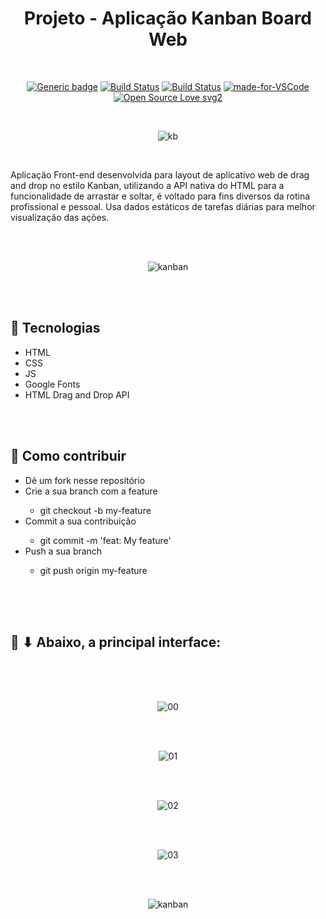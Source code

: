 <div align="center"> 

# Projeto - Aplicação Kanban Board Web

</div>

<br>

<div align="center">

[![Generic badge](https://img.shields.io/badge/Made%20by-Renan%20Borba-purple.svg)](https://shields.io/) [![Build Status](https://img.shields.io/github/stars/RenanBorba/kanban-board.svg)](https://github.com/RenanBorba/kanban-board) [![Build Status](https://img.shields.io/github/forks/RenanBorba/kanban-board.svg)](https://github.com/RenanBorba/kanban-board) [![made-for-VSCode](https://img.shields.io/badge/Made%20for-VSCode-1f425f.svg)](https://code.visualstudio.com/) [![Open Source Love svg2](https://badges.frapsoft.com/os/v2/open-source.svg?v=103)](https://github.com/ellerbrock/open-source-badges/)

<br>

![kb](https://github.com/RenanBorba/react-native-ifood/assets/48495838/39309b20-8bbb-40a5-a278-ab8dd169d2fd)

</div>

<br>

Aplicação Front-end desenvolvida para layout de aplicativo web de drag and drop no estilo Kanban, utilizando a API nativa do HTML para a funcionalidade de arrastar e soltar, é voltado para fins diversos da rotina profissional e pessoal. Usa dados estáticos de tarefas diárias para melhor visualização das ações.

<br><br>

<div align="center">

![kanban](https://user-images.githubusercontent.com/48495838/85173413-96c3ea00-b249-11ea-9241-c320119e2f02.png)

</div>

<br><br>

## :rocket: Tecnologias
<ul>
  <li>HTML</li>
  <li>CSS</li>
  <li>JS</li>
  <li>Google Fonts</li>
  <li>HTML Drag and Drop API</li>
</ul>

<br><br>

## :punch: Como contribuir
<ul>
  <li>Dê um fork nesse repositório</li>
  <li>Crie a sua branch com a feature</li>
    <ul>
      <li>git checkout -b my-feature</li>
    </ul>
  <li>Commit a sua contribuição</li>
    <ul>
      <li>git commit -m 'feat: My feature'</li>
    </ul>
  <li>Push a sua branch</li>
    <ul>
      <li>git push origin my-feature</li>
    </ul>
</ul>
<br><br>
<br>

## :mega: ⬇ Abaixo, a principal interface:

<br><br><br>

<div align="center">

![00](https://user-images.githubusercontent.com/48495838/85172514-a04c5280-b247-11ea-9474-b45fbad046ef.png)

<br><br>

![01](https://user-images.githubusercontent.com/48495838/85172516-a17d7f80-b247-11ea-9a38-a2a1c8313cc9.png)

<br><br>

![02](https://user-images.githubusercontent.com/48495838/221012082-2ffcb874-e165-4285-a81a-54bb48af214b.png)

<br><br>

![03](https://user-images.githubusercontent.com/48495838/85172519-a2161600-b247-11ea-9d55-4d208871fee1.png)

<br><br>

![kanban](https://user-images.githubusercontent.com/48495838/85172572-beb24e00-b247-11ea-94d6-f8a0d023b8ce.gif)

</div>
